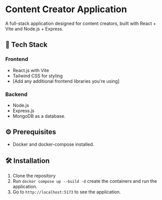# Content Creator Application

A full-stack application designed for content creators, built with React + Vite and Node.js + Express.

## 🚀 Tech Stack

### Frontend
- React.js with Vite
- Tailwind CSS for styling
- [Add any additional frontend libraries you're using]

### Backend
- Node.js
- Express.js
- MongoDB as a database.

## ⚙️ Prerequisites

- Docker and docker-compose installed.

## 🛠️ Installation

1. Clone the repository
2. Run `docker compose up --build -d` create the containers and run the application.
3. Go to `http://localhost:5173` to see the application.
